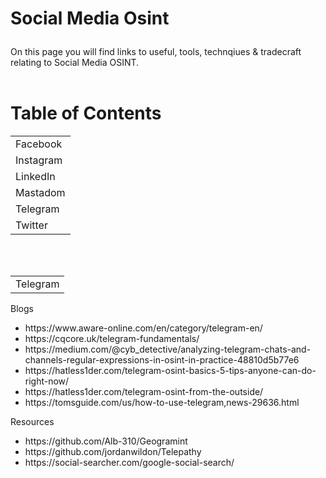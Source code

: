 # <p>Social Media Osint</p>
On this page you will find links to useful, tools, technqiues & tradecraft relating to Social Media OSINT. 
<br/>
<br/>
# Table of Contents
<table>
  <tr>
    <td>Facebook</td>
  </tr>
  <tr>
    <td>Instagram</td>
  </tr>
  <tr>
    <td>LinkedIn</td>
  </tr>
  <tr>
    <td>Mastadom</td>
  </tr>
  <tr>
    <td>Telegram</td>
  </tr>
  <tr>
    <td>Twitter</td>
  </tr>
</table>
<br></br>
<table>
 <tr>
  <td>Telegram</td>
 </tr>
</table>
<p>Blogs</p>
 <ul>
  <li>https://www.aware-online.com/en/category/telegram-en/</li>
  <li>https://cqcore.uk/telegram-fundamentals/</li>
  <li>https://medium.com/@cyb_detective/analyzing-telegram-chats-and-channels-regular-expressions-in-osint-in-practice-48810d5b77e6</li>
  <li>https://hatless1der.com/telegram-osint-basics-5-tips-anyone-can-do-right-now/</li>
  <li>https://hatless1der.com/telegram-osint-from-the-outside/</li>
  <li>https://tomsguide.com/us/how-to-use-telegram,news-29636.html</li>
 </ul>
<p>Resources</p>
<ul>
 <li>https://github.com/Alb-310/Geogramint</li>
 <li>https://github.com/jordanwildon/Telepathy</li>
 <li>https://social-searcher.com/google-social-search/</li>
</ul>
  
  




